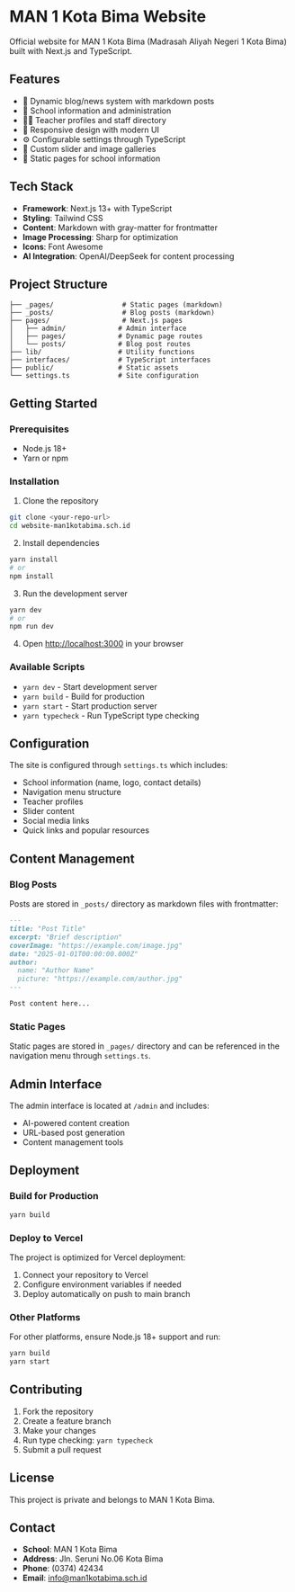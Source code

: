 # MAN 1 Kota Bima Website

Official website for MAN 1 Kota Bima (Madrasah Aliyah Negeri 1 Kota Bima) built with Next.js and TypeScript.

## Features

- 📰 Dynamic blog/news system with markdown posts
- 🏫 School information and administration
- 👨‍🏫 Teacher profiles and staff directory
- 📱 Responsive design with modern UI
- ⚙️ Configurable settings through TypeScript
- 🎨 Custom slider and image galleries
- 📄 Static pages for school information

## Tech Stack

- **Framework**: Next.js 13+ with TypeScript
- **Styling**: Tailwind CSS
- **Content**: Markdown with gray-matter for frontmatter
- **Image Processing**: Sharp for optimization
- **Icons**: Font Awesome
- **AI Integration**: OpenAI/DeepSeek for content processing

## Project Structure

```
├── _pages/                 # Static pages (markdown)
├── _posts/                 # Blog posts (markdown)
├── pages/                  # Next.js pages
│   ├── admin/             # Admin interface
│   ├── pages/             # Dynamic page routes
│   └── posts/             # Blog post routes
├── lib/                   # Utility functions
├── interfaces/            # TypeScript interfaces
├── public/                # Static assets
└── settings.ts            # Site configuration
```

## Getting Started

### Prerequisites

- Node.js 18+ 
- Yarn or npm

### Installation

1. Clone the repository
```bash
git clone <your-repo-url>
cd website-man1kotabima.sch.id
```

2. Install dependencies
```bash
yarn install
# or
npm install
```

3. Run the development server
```bash
yarn dev
# or
npm run dev
```

4. Open [http://localhost:3000](http://localhost:3000) in your browser

### Available Scripts

- `yarn dev` - Start development server
- `yarn build` - Build for production
- `yarn start` - Start production server
- `yarn typecheck` - Run TypeScript type checking

## Configuration

The site is configured through `settings.ts` which includes:

- School information (name, logo, contact details)
- Navigation menu structure
- Teacher profiles
- Slider content
- Social media links
- Quick links and popular resources

## Content Management

### Blog Posts

Posts are stored in `_posts/` directory as markdown files with frontmatter:

```markdown
---
title: "Post Title"
excerpt: "Brief description"
coverImage: "https://example.com/image.jpg"
date: "2025-01-01T00:00:00.000Z"
author:
  name: "Author Name"
  picture: "https://example.com/author.jpg"
---

Post content here...
```

### Static Pages

Static pages are stored in `_pages/` directory and can be referenced in the navigation menu through `settings.ts`.

## Admin Interface

The admin interface is located at `/admin` and includes:

- AI-powered content creation
- URL-based post generation
- Content management tools

## Deployment

### Build for Production

```bash
yarn build
```

### Deploy to Vercel

The project is optimized for Vercel deployment:

1. Connect your repository to Vercel
2. Configure environment variables if needed
3. Deploy automatically on push to main branch

### Other Platforms

For other platforms, ensure Node.js 18+ support and run:

```bash
yarn build
yarn start
```

## Contributing

1. Fork the repository
2. Create a feature branch
3. Make your changes
4. Run type checking: `yarn typecheck`
5. Submit a pull request

## License

This project is private and belongs to MAN 1 Kota Bima.

## Contact

- **School**: MAN 1 Kota Bima
- **Address**: Jln. Seruni No.06 Kota Bima
- **Phone**: (0374) 42434
- **Email**: info@man1kotabima.sch.id